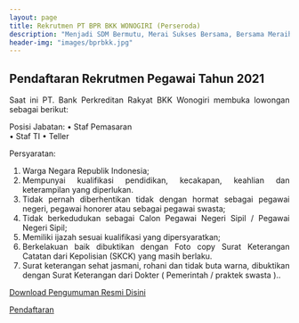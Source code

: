 ```yaml
---
layout: page
title: Rekrutmen PT BPR BKK WONOGIRI (Perseroda)
description: "Menjadi SDM Bermutu, Merai Sukses Bersama, Bersama Meraih Sukes"
header-img: "images/bprbkk.jpg"
---
```

## Pendaftaran Rekrutmen Pegawai Tahun 2021

<div style="text-align: justify;">
Saat ini PT. Bank Perkreditan Rakyat BKK Wonogiri membuka lowongan sebagai berikut:

Posisi Jabatan:
• Staf Pemasaran  
• Staf TI
• Teller

Persyaratan:
1. Warga Negara Republik Indonesia;
2. Mempunyai kualifikasi pendidikan, kecakapan, keahlian dan    keterampilan yang diperlukan.
3. Tidak pernah diberhentikan tidak dengan hormat sebagai pegawai    negeri, pegawai honorer atau sebagai   pegawai swasta;
4. Tidak berkedudukan sebagai Calon Pegawai Negeri Sipil / Pegawai    Negeri Sipil;
5. Memiliki ijazah sesuai kualifikasi yang dipersyaratkan;
6. Berkelakuan baik dibuktikan dengan Foto copy Surat Keterangan    Catatan dari Kepolisian  (SKCK) yang   masih berlaku.
7. Surat keterangan sehat jasmani, rohani dan tidak buta warna,    dibuktikan dengan Surat Keterangan dari Dokter (    Pemerintah /     praktek swasta )..</div>

[Download Pengumuman Resmi Disini](/rekrutmen/Pengumuman/PENGUMUMAN.pdf)

<p><a href="https://bit.ly/recruitbkk">Pendaftaran</a></p>
